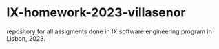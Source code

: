 # IX-homework-2023-villasenor
repository for all assigments done in IX software engineering program in Lisbon, 2023. 
